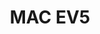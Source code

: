 ---
layout: gallery
title: MAC EV5
thumbnail: /galleryEV5/37.jpg
images:
    - /galleryEV5/1.jpg
    - /galleryEV5/2.jpg
    - /galleryEV5/3.jpg
    - /galleryEV5/4.jpg
    - /galleryEV5/5.jpg
    - /galleryEV5/6.jpg
    - /galleryEV5/7.jpg
    - /galleryEV5/8.jpg
    - /galleryEV5/9.jpg
    - /galleryEV5/10.jpg
    - /galleryEV5/11.JPG
    - /galleryEV5/12.JPG
    - /galleryEV5/13.JPG
    - /galleryEV5/14.JPG
    - /galleryEV5/15.JPG
    - /galleryEV5/16.JPG
    - /galleryEV5/17.JPG
    - /galleryEV5/18.JPG
    - /galleryEV5/19.jpg
    - /galleryEV5/20.jpg
    - /galleryEV5/21.JPG
    - /galleryEV5/22.JPG
    - /galleryEV5/23.jpg
    - /galleryEV5/24.JPG
    - /galleryEV5/25.JPG
    - /galleryEV5/26.jpg
    - /galleryEV5/27.JPG
    - /galleryEV5/28.jpg
    - /galleryEV5/29.JPG
    - /galleryEV5/30.JPG
    - /galleryEV5/31.JPG
    - /galleryEV5/32.jpg
    - /galleryEV5/33.jpg
    - /galleryEV5/34.jpg
    - /galleryEV5/35.jpg
    - /galleryEV5/36.jpg
    - /galleryEV5/37.jpg
    - /galleryEV5/38.jpg
    - /galleryEV5/39.jpg
    - /galleryEV5/40.jpg
    - /galleryEV5/41.jpg
    - /galleryEV5/42.jpg
    - /galleryEV5/43.jpg
    - /galleryEV5/44.jpg
    - /galleryEV5/45.jpg
    - /galleryEV5/46.jpg
    - /galleryEV5/47.jpg
    - /galleryEV5/48.jpg
    - /galleryEV5/49.jpg
    - /galleryEV5/50.jpg
    - /galleryEV5/51.jpg
---